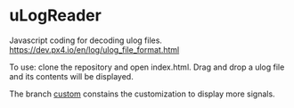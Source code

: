 # uLogReader
Javascript coding for decoding ulog files. https://dev.px4.io/en/log/ulog_file_format.html

To use: clone the repository and open index.html. Drag and drop a ulog file and its contents will be displayed.

The branch [custom](https://github.com/romain-chiap/ulogreader/tree/custom) constains the customization to display more signals.
